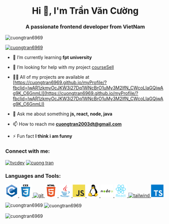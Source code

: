 <h1 align="center">Hi 👋, I'm Trần Văn Cường</h1>
<h3 align="center">A passionate frontend developer from VietNam</h3>

<p align="left"> <img src="https://komarev.com/ghpvc/?username=cuongtran6969&label=Profile%20views&color=0e75b6&style=flat" alt="cuongtran6969" /> </p>

<p align="left"> <a href="https://github.com/ryo-ma/github-profile-trophy"><img src="https://github-profile-trophy.vercel.app/?username=cuongtran6969" alt="cuongtran6969" /></a> </p>

- 🌱 I’m currently learning **fpt university**

- 🤝 I’m looking for help with my project [courseSell](https://cuongtran6969.github.io/TVCsellCourse/?fbclid=IwAR08jkfhcS7kn0EKWR1Y2KxQt_VxbpaxHNFEVdRRHk0L3dRB-PYMH4JIfrA)

- 👨‍💻 All of my projects are available at [https://cuongtran6969.github.io/myProfile/?fbclid=IwAR1zkmyOcJKW3i27Dq1WNcBrO1uMy3M2IfN_CWcoLIaGQjwAg9K_C6GnmLI](https://cuongtran6969.github.io/myProfile/?fbclid=IwAR1zkmyOcJKW3i27Dq1WNcBrO1uMy3M2IfN_CWcoLIaGQjwAg9K_C6GnmLI)

- 💬 Ask me about something **js, react, node, java**

- 📫 How to reach me **cuongtran2003dt@gmail.com**

- ⚡ Fun fact **I think i am funny**

<h3 align="left">Connect with me:</h3>
<p align="left">
<a href="https://dev.to/tvcdev" target="blank"><img align="center" src="https://raw.githubusercontent.com/rahuldkjain/github-profile-readme-generator/master/src/images/icons/Social/devto.svg" alt="tvcdev" height="30" width="40" /></a>
<a href="https://fb.com/cuong tran" target="blank"><img align="center" src="https://raw.githubusercontent.com/rahuldkjain/github-profile-readme-generator/master/src/images/icons/Social/facebook.svg" alt="cuong tran" height="30" width="40" /></a>
</p>

<h3 align="left">Languages and Tools:</h3>
<p align="left"> <a href="https://www.cprogramming.com/" target="_blank" rel="noreferrer"> <img src="https://raw.githubusercontent.com/devicons/devicon/master/icons/c/c-original.svg" alt="c" width="40" height="40"/> </a> <a href="https://www.w3schools.com/css/" target="_blank" rel="noreferrer"> <img src="https://raw.githubusercontent.com/devicons/devicon/master/icons/css3/css3-original-wordmark.svg" alt="css3" width="40" height="40"/> </a> <a href="https://git-scm.com/" target="_blank" rel="noreferrer"> <img src="https://www.vectorlogo.zone/logos/git-scm/git-scm-icon.svg" alt="git" width="40" height="40"/> </a> <a href="https://www.w3.org/html/" target="_blank" rel="noreferrer"> <img src="https://raw.githubusercontent.com/devicons/devicon/master/icons/html5/html5-original-wordmark.svg" alt="html5" width="40" height="40"/> </a> <a href="https://www.java.com" target="_blank" rel="noreferrer"> <img src="https://raw.githubusercontent.com/devicons/devicon/master/icons/java/java-original.svg" alt="java" width="40" height="40"/> </a> <a href="https://developer.mozilla.org/en-US/docs/Web/JavaScript" target="_blank" rel="noreferrer"> <img src="https://raw.githubusercontent.com/devicons/devicon/master/icons/javascript/javascript-original.svg" alt="javascript" width="40" height="40"/> </a> <a href="https://www.linux.org/" target="_blank" rel="noreferrer"> <img src="https://raw.githubusercontent.com/devicons/devicon/master/icons/linux/linux-original.svg" alt="linux" width="40" height="40"/> </a> <a href="https://nodejs.org" target="_blank" rel="noreferrer"> <img src="https://raw.githubusercontent.com/devicons/devicon/master/icons/nodejs/nodejs-original-wordmark.svg" alt="nodejs" width="40" height="40"/> </a> <a href="https://reactjs.org/" target="_blank" rel="noreferrer"> <img src="https://raw.githubusercontent.com/devicons/devicon/master/icons/react/react-original-wordmark.svg" alt="react" width="40" height="40"/> </a> <a href="https://tailwindcss.com/" target="_blank" rel="noreferrer"> <img src="https://www.vectorlogo.zone/logos/tailwindcss/tailwindcss-icon.svg" alt="tailwind" width="40" height="40"/> </a> <a href="https://www.typescriptlang.org/" target="_blank" rel="noreferrer"> <img src="https://raw.githubusercontent.com/devicons/devicon/master/icons/typescript/typescript-original.svg" alt="typescript" width="40" height="40"/> </a> </p>

<p><img align="left" src="https://github-readme-stats.vercel.app/api/top-langs?username=cuongtran6969&show_icons=true&locale=en&layout=compact" alt="cuongtran6969" /></p>

<p>&nbsp;<img align="center" src="https://github-readme-stats.vercel.app/api?username=cuongtran6969&show_icons=true&locale=en" alt="cuongtran6969" /></p>

<p><img align="center" src="https://github-readme-streak-stats.herokuapp.com/?user=cuongtran6969&" alt="cuongtran6969" /></p>
